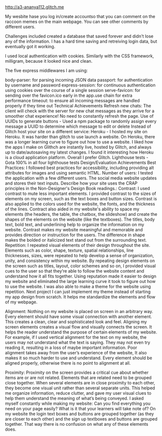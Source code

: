 http://a3-ananya112.glitch.me

My wesbite hase you log in/create accountso that you can comment on the raccoon memes on the main webpage. You can see other comments by different users.

Challenges included created a database that saved forever and didn't lose any of the information. I has a hard time saving and retreiving login data, but eventually got it working.

I used local authentication with cookies. Similarly with the CSS framework, milligram, because it looked nice and clean.

The five express middlewares I am using:

body-parser: for parsing incoming JSON data
passport: for authentication by username and password
express-session: for continuous authentication using cookies over the course of a single session
serve-favicon: for sending over the favicon.ico early in the app.use chain for extra performance
timeout: to ensure all incoming messages are handled properly if they time out
Technical Achievements
Refresh new chats: The client will check with the server for new chat messages as they arrive for a smoother chat experience! No need to constantly refresh the page.
Use of UUIDs to generate buttons - Used a npm package to randomly assign every message a UUID to determine which message to edit or delete
Instead of Glitch host your site on a different service: Heroku - I hosted my site on Heroku. It was harder than glitch to use launch a website. On Heroku, there was a longer learning curve to figure out how to use a website. I liked how the apps I make on Glithch are instantly live, hosted by Glitch, and always up to date/autosaving my latest changes. I found it interesting how Heroku is a cloud application platform. Overall I prefer Glitch.
Lighthouse tests - Gota 100% in all four lighthouse tests
Design/Evaluation Achievements
Best Practices: I followed best practices for accessibility, including providing alt attributes for images and using semantic HTML.
Number of users: I tested the application with a few different users. The social media website updates and stores their text inputs.
Describe how your site uses the CRAP principles in the Non-Designer's Design Book readings.: Contrast: I used contrast to mute less important elements. I provided contrast to the sizes of elements on my screen, such as the text boxes and button sizes. Contrast is also applied to the colors used for the website, the fonts, and the thickness of the lines. Contract also aided in my website's ability to space my elements (the headers, the table, the chatbox, the slideshow) and create the shapes of the elements on the website (like the textboxes). The titles, body text, bold text, and underlining help to organize the information on my website. Contrast makes my website meaningful and memorable and provides direction or instruction for the users. The difference in shape makes the bolded or italicized text stand out from the surrounding text.
Repetition: I repeated visual elements of their design throughout the site. Elements such as color, shape, texture, spatial relationships, line thicknesses, sizes, were repeated to help develop a sense of organization, unity, and consistency within my website. By repeating design elements on the screen such as titles, layout, color schemes and so on, I provided visual cues to the user so that they’re able to follow the website content and understand how it all fits together. Using reputation made it easier to design my website and eliminated the large learning curve it took to figure out how to use the website. I was also able to make a theme for the website using repetition. Next project I can just implement my theme instead of starting my app design from scratch. It helps me standardize the elements and flow of my webpage.

Alignment: Nothing on my website is placed on screen in an arbitrary way. Every element should have some visual connection with another element. This creates a clean, clear and sophisticated look and feel. Aligning my screen elements creates a visual flow and visually connects the screen. It helps the reader understand the purpose of certain elements of my website. For example, if I used vertical alignment for the text on my website, the users may not understand what the text is saying. They may not even try reading it, resulting in a loss of maybe important information. Poor alignment takes away from the user’s experience of the website, It also makes it so much harder to use and understand. Every element should be aligned properly, otherwise there is no point to alignment at all.

Proximity: Proximity on the screen provides a critical cue about whether items are or are not related. Elements that are related need to be grouped close together. When several elements are in close proximity to each other, they become one visual unit rather than several separate units. This helped me organize information, reduce clutter, and gave my user visual clues to help them understand the meaning of what’s being conveyed. I asked myself constantly while making my website: Can you find everything you need on your page easily? What is it that your learners will take note of? On my website the login text boxes and buttons are grouped together (as they are closer to each other) and the sign up textboxes and buttons are grouped together. That way there is no confusion on what any of these elements does.
